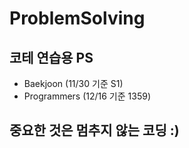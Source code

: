 # ProblemSolving
코테 연습용 PS
---
- Baekjoon
(11/30 기준 S1)
- Programmers
(12/16 기준 1359)

## 중요한 것은 멈추지 않는 코딩 :)